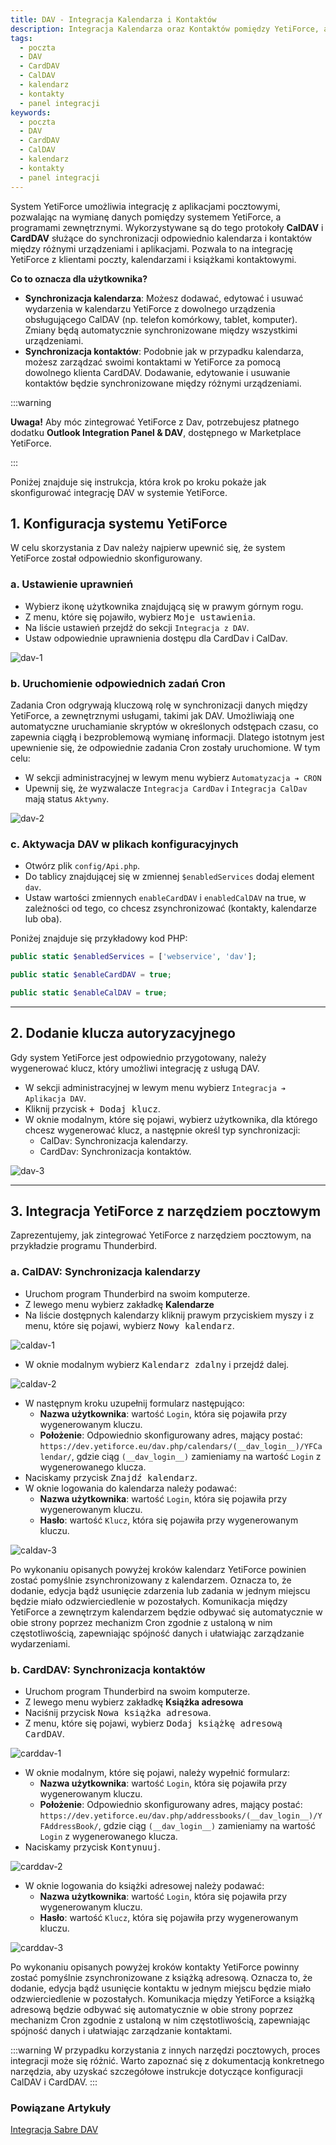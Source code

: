 ```yaml
---
title: DAV - Integracja Kalendarza i Kontaktów 
description: Integracja Kalendarza oraz Kontaktów pomiędzy YetiForce, a narzędziem pocztowym poprzez protokoły CalDAV i CardDAV
tags:
  - poczta
  - DAV
  - CardDAV
  - CalDAV
  - kalendarz
  - kontakty
  - panel integracji
keywords:
  - poczta
  - DAV
  - CardDAV
  - CalDAV
  - kalendarz
  - kontakty
  - panel integracji
---
```


System YetiForce umożliwia integrację z aplikacjami pocztowymi, pozwalając na wymianę danych pomiędzy systemem YetiForce, a programami zewnętrznymi. Wykorzystywane są do tego protokoły **CalDAV** i **CardDAV** służące do synchronizacji odpowiednio kalendarza i kontaktów między różnymi urządzeniami i aplikacjami. Pozwala to na integrację YetiForce z klientami poczty, kalendarzami i książkami kontaktowymi.

**Co to oznacza dla użytkownika?**

- **Synchronizacja kalendarza**: Możesz dodawać, edytować i usuwać wydarzenia w kalendarzu YetiForce z dowolnego urządzenia obsługującego CalDAV (np. telefon komórkowy, tablet, komputer). Zmiany będą automatycznie synchronizowane między wszystkimi urządzeniami.
- **Synchronizacja kontaktów**: Podobnie jak w przypadku kalendarza, możesz zarządzać swoimi kontaktami w YetiForce za pomocą dowolnego klienta CardDAV. Dodawanie, edytowanie i usuwanie kontaktów będzie synchronizowane między różnymi urządzeniami.

:::warning

**Uwaga!** Aby móc zintegrować YetiForce z Dav, potrzebujesz płatnego dodatku **Outlook Integration Panel & DAV**, dostępnego w Marketplace YetiForce.

:::

Poniżej znajduje się instrukcja, która krok po kroku pokaże jak skonfigurować integrację DAV w systemie YetiForce.

## 1. Konfiguracja systemu YetiForce

W celu skorzystania z Dav należy najpierw upewnić się, że system YetiForce został odpowiednio skonfigurowany.

### a. Ustawienie uprawnień

- Wybierz ikonę użytkownika znajdującą się w prawym górnym rogu.
- Z menu, które się pojawiło, wybierz <kbd>Moje ustawienia</kbd>.
- Na liście ustawień przejdź do sekcji `Integracja z DAV`.
- Ustaw odpowiednie uprawnienia dostępu dla CardDav i CalDav.

![dav-1](dav-1.jpg)

### b. Uruchomienie odpowiednich zadań Cron

Zadania Cron odgrywają kluczową rolę w synchronizacji danych między YetiForce, a zewnętrznymi usługami, takimi jak DAV. Umożliwiają one automatyczne uruchamianie skryptów w określonych odstępach czasu, co zapewnia ciągłą i bezproblemową wymianę informacji. Dlatego istotnym jest upewnienie się, że odpowiednie zadania Cron zostały uruchomione. W tym celu:

- W sekcji administracyjnej w lewym menu wybierz `Automatyzacja ➔ CRON`
- Upewnij się, że wyzwalacze `Integracja CardDav` i `Integracja CalDav` mają status `Aktywny`.

![dav-2](dav-2.jpg)

### c. Aktywacja DAV w plikach konfiguracyjnych

- Otwórz plik `config/Api.php`.
- Do tablicy znajdującej się w zmiennej `$enabledServices` dodaj element `dav`.
- Ustaw wartości zmiennych `enableCardDAV` i `enabledCalDAV` na true, w zależności od tego, co chcesz zsynchronizować (kontakty, kalendarze lub oba).

Poniżej znajduje się przykładowy kod PHP:

```php
public static $enabledServices = ['webservice', 'dav'];

public static $enableCardDAV = true;

public static $enableCalDAV = true;

```

---

## 2. Dodanie klucza autoryzacyjnego

Gdy system YetiForce jest odpowiednio przygotowany, należy wygenerować klucz, który umożliwi integrację z usługą DAV.

- W sekcji administracyjnej w lewym menu wybierz `Integracja ➔ Aplikacja DAV`.
- Kliknij przycisk <kbd>+ Dodaj klucz</kbd>.
- W oknie modalnym, które się pojawi, wybierz użytkownika, dla którego chcesz wygenerować klucz, a następnie określ typ synchronizacji:
  - CalDav: Synchronizacja kalendarzy.
  - CardDav: Synchronizacja kontaktów.

![dav-3](dav-3.jpg)

---

## 3. Integracja YetiForce z narzędziem pocztowym

Zaprezentujemy, jak zintegrować YetiForce z narzędziem pocztowym, na przykładzie programu Thunderbird.

### a. CalDAV: Synchronizacja kalendarzy

- Uruchom program Thunderbird na swoim komputerze.
- Z lewego menu wybierz zakładkę **Kalendarze**
- Na liście dostępnych kalendarzy kliknij prawym przyciskiem myszy i z menu, które się pojawi, wybierz <kbd>Nowy kalendarz</kbd>.

![caldav-1](caldav-1.jpg)

- W oknie modalnym wybierz <kbd>Kalendarz zdalny</kbd> i przejdź dalej.

![caldav-2](caldav-2.jpg)

- W następnym kroku uzupełnij formularz następująco:
  - **Nazwa użytkownika**: wartość `Login`, która się pojawiła przy wygenerowanym kluczu.
  - **Położenie**: Odpowiednio skonfigurowany adres, mający postać: `https://dev.yetiforce.eu/dav.php/calendars/(__dav_login__)/YFCalendar/`, gdzie ciąg `(__dav_login__)` zamieniamy na wartość `Login` z wygenerowanego klucza.
- Naciskamy przycisk <kbd>Znajdź kalendarz</kbd>.
- W oknie logowania do kalendarza należy podawać:
  - **Nazwa użytkownika**: wartość `Login`, która się pojawiła przy wygenerowanym kluczu.
  - **Hasło**: wartość `Klucz`, która się pojawiła przy wygenerowanym kluczu.

![caldav-3](caldav-3.jpg)

Po wykonaniu opisanych powyżej kroków kalendarz YetiForce powinien zostać pomyślnie zsynchronizowany z kalendarzem. Oznacza to, że dodanie, edycja bądź usunięcie zdarzenia lub zadania w jednym miejscu będzie miało odzwierciedlenie w pozostałych. Komunikacja między YetiForce a zewnętrzym kalendarzem będzie odbywać się automatycznie w obie strony poprzez mechanizm Cron zgodnie z ustaloną w nim częstotliwością, zapewniając spójność danych i ułatwiając zarządzanie wydarzeniami.

### b. CardDAV: Synchronizacja kontaktów

- Uruchom program Thunderbird na swoim komputerze.
- Z lewego menu wybierz zakładkę **Książka adresowa**
- Naciśnij przycisk <kbd>Nowa książka adresowa</kbd>.
- Z menu, które się pojawi, wybierz <kbd>Dodaj książkę adresową CardDAV</kbd>.

![carddav-1](carddav-1.jpg)

- W oknie modalnym, które się pojawi, należy wypełnić formularz:
  - **Nazwa użytkownika**: wartość `Login`, która się pojawiła przy wygenerowanym kluczu.
  - **Położenie**: Odpowiednio skonfigurowany adres, mający postać: `https://dev.yetiforce.eu/dav.php/addressbooks/(__dav_login__)/YFAddressBook/`, gdzie ciąg `(__dav_login__)` zamieniamy na wartość `Login` z wygenerowanego klucza.
- Naciskamy przycisk <kbd>Kontynuuj</kbd>.

![carddav-2](carddav-2.jpg)

- W oknie logowania do książki adresowej należy podawać:
  - **Nazwa użytkownika**: wartość `Login`, która się pojawiła przy wygenerowanym kluczu.
  - **Hasło**: wartość `Klucz`, która się pojawiła przy wygenerowanym kluczu.

![carddav-3](carddav-3.jpg)

Po wykonaniu opisanych powyżej kroków kontakty YetiForce powinny zostać pomyślnie zsynchronizowane z książką adresową. Oznacza to, że dodanie, edycja bądź usunięcie kontaktu w jednym miejscu będzie miało odzwierciedlenie w pozostałych. Komunikacja między YetiForce a książką adresową będzie odbywać się automatycznie w obie strony poprzez mechanizm Cron zgodnie z ustaloną w nim częstotliwością, zapewniając spójność danych i ułatwiając zarządzanie kontaktami.

:::warning
W przypadku korzystania z innych narzędzi pocztowych, proces integracji może się różnić. Warto zapoznać się z dokumentacją konkretnego narzędzia, aby uzyskać szczegółowe instrukcje dotyczące konfiguracji CalDAV i CardDAV.
:::

### Powiązane Artykuły

[Integracja Sabre DAV](/administrator-guides/apps/#sabredav-integration)
